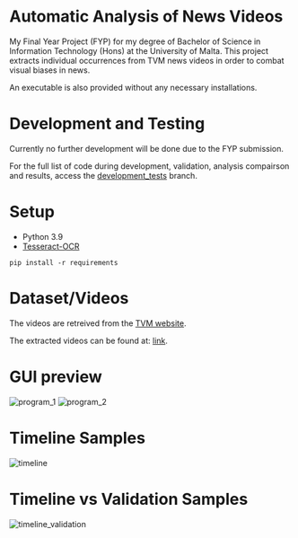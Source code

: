 # Automatic Analysis of News Videos
My Final Year Project (FYP) for my degree of Bachelor of Science in Information Technology (Hons) at the University of Malta. This project extracts individual occurrences from TVM news videos in order to combat visual biases in news.

An executable is also provided without any necessary installations.

# Development and Testing
Currently no further development will be done due to the FYP submission.

For the full list of code during development, validation, analysis compairson and results, access the [development_tests](https://github.com/OpNoob/Automatic-Analysis-of-News-Videos/tree/development_tests) branch.

# Setup
- Python 3.9
- [Tesseract-OCR](https://tesseract-ocr.github.io/tessdoc/Downloads.html)
```
pip install -r requirements
```

# Dataset/Videos
The videos are retreived from the [TVM website](https://tvmi.mt/).

The extracted videos can be found at: [link](test).

# GUI preview
![program_1](https://github.com/OpNoob/Automatic-Analysis-of-News-Videos/assets/46422752/189446b6-466c-4fc1-b99f-12325ded9549)
![program_2](https://github.com/OpNoob/Automatic-Analysis-of-News-Videos/assets/46422752/902aa351-b792-431d-b46b-1cb3f989d4a1)

# Timeline Samples
![timeline](https://github.com/OpNoob/Automatic-Analysis-of-News-Videos/assets/46422752/35f922d5-2187-4a4f-9173-970d53ca453d)

# Timeline vs Validation Samples
![timeline_validation](https://github.com/OpNoob/Automatic-Analysis-of-News-Videos/assets/46422752/1c70d8d9-f047-495f-bf32-1b2e1bcd9944)
